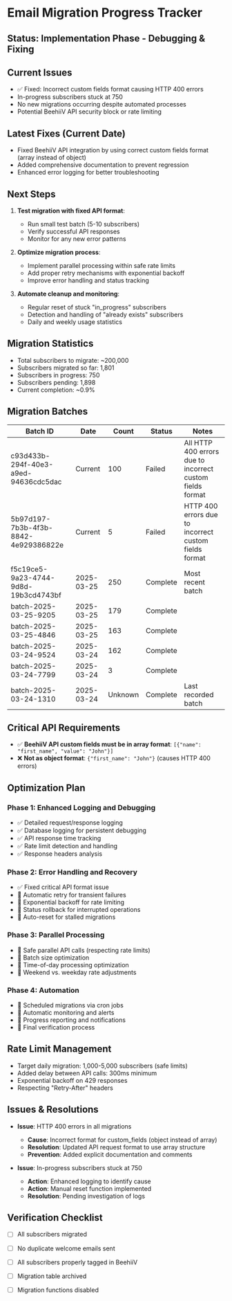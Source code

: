 
# Email Migration Progress Tracker

## Status: Implementation Phase - Debugging & Fixing

## Current Issues
- ✅ Fixed: Incorrect custom fields format causing HTTP 400 errors
- In-progress subscribers stuck at 750
- No new migrations occurring despite automated processes
- Potential BeehiiV API security block or rate limiting

## Latest Fixes (Current Date)
- Fixed BeehiiV API integration by using correct custom fields format (array instead of object)
- Added comprehensive documentation to prevent regression
- Enhanced error logging for better troubleshooting

## Next Steps
1. **Test migration with fixed API format**:
   - Run small test batch (5-10 subscribers)
   - Verify successful API responses
   - Monitor for any new error patterns

2. **Optimize migration process**:
   - Implement parallel processing within safe rate limits
   - Add proper retry mechanisms with exponential backoff
   - Improve error handling and status tracking

3. **Automate cleanup and monitoring**:
   - Regular reset of stuck "in_progress" subscribers
   - Detection and handling of "already exists" subscribers
   - Daily and weekly usage statistics

## Migration Statistics
- Total subscribers to migrate: ~200,000
- Subscribers migrated so far: 1,801
- Subscribers in progress: 750
- Subscribers pending: 1,898
- Current completion: ~0.9%

## Migration Batches
| Batch ID | Date | Count | Status | Notes |
|----------|------|-------|--------|-------|
| c93d433b-294f-40e3-a9ed-94636cdc5dac | Current | 100 | Failed | All HTTP 400 errors due to incorrect custom fields format |
| 5b97d197-7b3b-4f3b-8842-4e929386822e | Current | 5 | Failed | HTTP 400 errors due to incorrect custom fields format |
| f5c19ce5-9a23-4744-9d8d-19b3cd4743bf | 2025-03-25 | 250 | Complete | Most recent batch |
| batch-2025-03-25-9205 | 2025-03-25 | 179 | Complete | |
| batch-2025-03-25-4846 | 2025-03-25 | 163 | Complete | |
| batch-2025-03-24-9524 | 2025-03-24 | 162 | Complete | |
| batch-2025-03-24-7799 | 2025-03-24 | 3 | Complete | |
| batch-2025-03-24-1310 | 2025-03-24 | Unknown | Complete | Last recorded batch |

## Critical API Requirements
- ✅ **BeehiiV API custom fields must be in array format**: `[{"name": "first_name", "value": "John"}]`
- ❌ **Not as object format**: `{"first_name": "John"}` (causes HTTP 400 errors)

## Optimization Plan

### Phase 1: Enhanced Logging and Debugging
- ✅ Detailed request/response logging
- ✅ Database logging for persistent debugging
- ✅ API response time tracking
- ✅ Rate limit detection and handling
- ✅ Response headers analysis

### Phase 2: Error Handling and Recovery
- ✅ Fixed critical API format issue
- 🔄 Automatic retry for transient failures
- 🔄 Exponential backoff for rate limiting
- 🔄 Status rollback for interrupted operations
- 🔄 Auto-reset for stalled migrations

### Phase 3: Parallel Processing
- 🔄 Safe parallel API calls (respecting rate limits)
- 🔄 Batch size optimization
- 🔄 Time-of-day processing optimization
- 🔄 Weekend vs. weekday rate adjustments

### Phase 4: Automation
- 🔄 Scheduled migrations via cron jobs
- 🔄 Automatic monitoring and alerts
- 🔄 Progress reporting and notifications
- 🔄 Final verification process

## Rate Limit Management
- Target daily migration: 1,000-5,000 subscribers (safe limits)
- Added delay between API calls: 300ms minimum
- Exponential backoff on 429 responses
- Respecting "Retry-After" headers

## Issues & Resolutions
- **Issue**: HTTP 400 errors in all migrations
  - **Cause**: Incorrect format for custom_fields (object instead of array)
  - **Resolution**: Updated API request format to use array structure
  - **Prevention**: Added explicit documentation and comments

- **Issue**: In-progress subscribers stuck at 750
  - **Action**: Enhanced logging to identify cause
  - **Action**: Manual reset function implemented
  - **Resolution**: Pending investigation of logs

## Verification Checklist
- [ ] All subscribers migrated
- [ ] No duplicate welcome emails sent
- [ ] All subscribers properly tagged in BeehiiV
- [ ] Migration table archived
- [ ] Migration functions disabled

